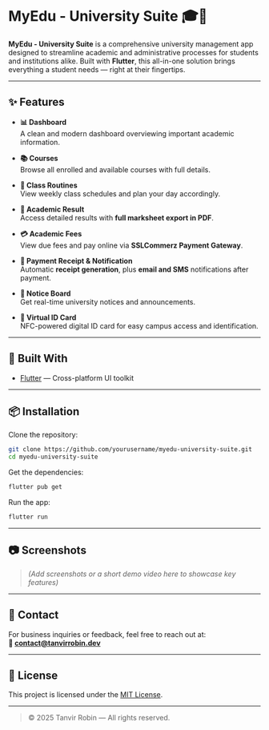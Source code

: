 # MyEdu - University Suite 🎓📱

**MyEdu - University Suite** is a comprehensive university management app designed to streamline academic and administrative processes for students and institutions alike. Built with **Flutter**, this all-in-one solution brings everything a student needs — right at their fingertips.

---

## ✨ Features

- **📊 Dashboard**  
  A clean and modern dashboard overviewing important academic information.

- **📚 Courses**  
  Browse all enrolled and available courses with full details.

- **📆 Class Routines**  
  View weekly class schedules and plan your day accordingly.

- **📝 Academic Result**  
  Access detailed results with **full marksheet export in PDF**.

- **💳 Academic Fees**  
  View due fees and pay online via **SSLCommerz Payment Gateway**.

- **🧾 Payment Receipt & Notification**  
  Automatic **receipt generation**, plus **email and SMS** notifications after payment.

- **📢 Notice Board**  
  Get real-time university notices and announcements.

- **📲 Virtual ID Card**  
  NFC-powered digital ID card for easy campus access and identification.

---

## 🚀 Built With

- [Flutter](https://flutter.dev/) — Cross-platform UI toolkit

---

## 📦 Installation

Clone the repository:

```bash
git clone https://github.com/yourusername/myedu-university-suite.git
cd myedu-university-suite
```

Get the dependencies:

```bash
flutter pub get
```

Run the app:

```bash
flutter run
```

---

## 📷 Screenshots

> *(Add screenshots or a short demo video here to showcase key features)*

---

## 📧 Contact

For business inquiries or feedback, feel free to reach out at:  
**📩 contact@tanvirrobin.dev**

---

## 📝 License

This project is licensed under the [MIT License](LICENSE).

---

> © 2025 Tanvir Robin — All rights reserved.
